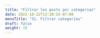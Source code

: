 ```yaml
---
title: "Filtrar los posts por categorías"
date: 2022-10-22T13:30:53-07:00
menuTitle: "51. Filtrar categorías"
draft: false
weight: 15
---
```


